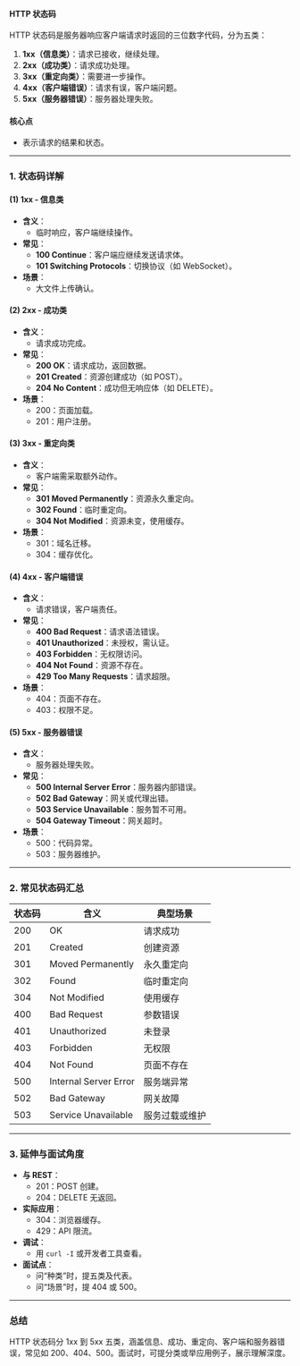 
#### HTTP 状态码
HTTP 状态码是服务器响应客户端请求时返回的三位数字代码，分为五类：
1. **1xx（信息类）**：请求已接收，继续处理。
2. **2xx（成功类）**：请求成功处理。
3. **3xx（重定向类）**：需要进一步操作。
4. **4xx（客户端错误）**：请求有误，客户端问题。
5. **5xx（服务器错误）**：服务器处理失败。

#### 核心点
- 表示请求的结果和状态。

---

### 1. 状态码详解
#### (1) 1xx - 信息类
- **含义**：
  - 临时响应，客户端继续操作。
- **常见**：
  - **100 Continue**：客户端应继续发送请求体。
  - **101 Switching Protocols**：切换协议（如 WebSocket）。
- **场景**：
  - 大文件上传确认。

#### (2) 2xx - 成功类
- **含义**：
  - 请求成功完成。
- **常见**：
  - **200 OK**：请求成功，返回数据。
  - **201 Created**：资源创建成功（如 POST）。
  - **204 No Content**：成功但无响应体（如 DELETE）。
- **场景**：
  - 200：页面加载。
  - 201：用户注册。

#### (3) 3xx - 重定向类
- **含义**：
  - 客户端需采取额外动作。
- **常见**：
  - **301 Moved Permanently**：资源永久重定向。
  - **302 Found**：临时重定向。
  - **304 Not Modified**：资源未变，使用缓存。
- **场景**：
  - 301：域名迁移。
  - 304：缓存优化。

#### (4) 4xx - 客户端错误
- **含义**：
  - 请求错误，客户端责任。
- **常见**：
  - **400 Bad Request**：请求语法错误。
  - **401 Unauthorized**：未授权，需认证。
  - **403 Forbidden**：无权限访问。
  - **404 Not Found**：资源不存在。
  - **429 Too Many Requests**：请求超限。
- **场景**：
  - 404：页面不存在。
  - 403：权限不足。

#### (5) 5xx - 服务器错误
- **含义**：
  - 服务器处理失败。
- **常见**：
  - **500 Internal Server Error**：服务器内部错误。
  - **502 Bad Gateway**：网关或代理出错。
  - **503 Service Unavailable**：服务暂不可用。
  - **504 Gateway Timeout**：网关超时。
- **场景**：
  - 500：代码异常。
  - 503：服务器维护。

---

### 2. 常见状态码汇总
| **状态码** | **含义**                  | **典型场景**           |
|------------|---------------------------|------------------------|
| 200        | OK                       | 请求成功               |
| 201        | Created                  | 创建资源               |
| 301        | Moved Permanently        | 永久重定向             |
| 302        | Found                    | 临时重定向             |
| 304        | Not Modified             | 使用缓存               |
| 400        | Bad Request              | 参数错误               |
| 401        | Unauthorized             | 未登录                 |
| 403        | Forbidden                | 无权限                 |
| 404        | Not Found                | 页面不存在             |
| 500        | Internal Server Error    | 服务端异常             |
| 502        | Bad Gateway              | 网关故障               |
| 503        | Service Unavailable      | 服务过载或维护         |

---

### 3. 延伸与面试角度
- **与 REST**：
  - 201：POST 创建。
  - 204：DELETE 无返回。
- **实际应用**：
  - 304：浏览器缓存。
  - 429：API 限流。
- **调试**：
  - 用 `curl -I` 或开发者工具查看。
- **面试点**：
  - 问“种类”时，提五类及代表。
  - 问“场景”时，提 404 或 500。

---

### 总结
HTTP 状态码分 1xx 到 5xx 五类，涵盖信息、成功、重定向、客户端和服务器错误，常见如 200、404、500。面试时，可提分类或举应用例子，展示理解深度。